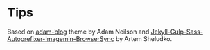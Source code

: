 # Tips

Based on [adam-blog](https://github.com/artemsheludko/adam-blog) theme by Adam Neilson and [Jekyll-Gulp-Sass-Autoprefixer-Imagemin-BrowserSync](https://github.com/artemsheludko/Jekyll-Gulp-Sass-Autoprefixer-Imagemin-BrowserSync) by Artem Sheludko.
